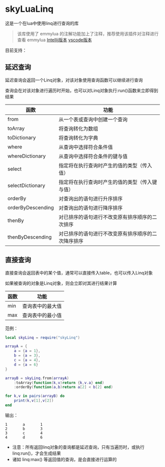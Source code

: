 # skyLuaLinq

这是一个在lua中使用linq进行查询的库

> 该库使用了 emmylua 的注解功能加上了注释，推荐使用该插件对注释进行查看
> emmylua [Intellij版本](https://github.com/EmmyLua/IntelliJ-EmmyLua) [vscode版本](https://github.com/EmmyLua/VSCode-EmmyLua)

目前支持：
## 延迟查询
延迟查询会返回一个Linq对象，对该对象使用查询函数可以继续进行查询

查询会在对该对象进行遍历时开始，也可以对Linq对象执行:run()函数来立即得到结果

|函数|功能|
|-|-|
|from|从一个表或查询中创建一个查询|
|toArray|将查询转化为数组|
|toDictionary|将查询转化为字典|
|where|从查询中选择符合条件值|
|whereDictionary|从查询中选择符合条件的键与值|
|select|指定将在执行查询时产生的值的类型（传入值）|
|selectDictionary|指定将在执行查询时产生的值的类型（传入键与值）|
|orderBy|对查询出的语句进行升序排序|
|orderByDescending|对查询出的语句进行降序排序|
|thenBy|对已排序的语句进行不改变原有排序顺序的二次排序|
|thenByDescending|对已排序的语句进行不改变原有排序顺序的二次降序排序|

## 直接查询
直接查询会返回表中的某个值，通常可以直接传入table，也可以传入Linq对象

如果被查询的对象是Linq对象，则会立即对其进行结果计算

|函数|功能|
|-|-|
|min|查询表中的最大值|
|max|查询表中的最小值|

范例：
```lua
local skyLinq = require("skyLinq")

arrayA = {
    a = {a = 1},
    b = {a = 3},
    c = {a = 4},
    d = {a = 6}
}

arrayB = skyLinq.from(arrayA)
    :toArray(function(k,v)return {k,v.a} end)
    :orderBy(function(a,b)return a[2] < b[2] end)

for k,v in pairs(arrayB) do
    print(k,v[1],v[2])
end
```

输出：
```
1       a       1
2       b       3
3       c       4
4       d       6
```

* 注意：所有返回linq对象的查询都是延迟查询，只有当遍历时，或执行linq:run()，才会生成结果
* 诸如 linq:max() 等返回值的查询，是会直接进行运算的